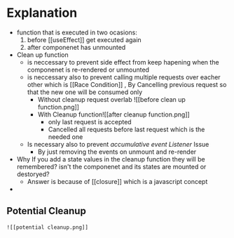# Explanation

- function that is executed in two ocasions:
    1.  before [[useEffect]] get executed again
    2.  after componenet has unmounted
- Clean up function
    - is neccessary to prevent side effect from keep hapening when the componenet is re-rendered or unmounted
    - is neccessary also to prevent calling multiple requests over eacher other which is [[Race Condition]] , By Cancelling previous request so that the new one will be consumed only
        - Without cleanup request overlab ![[before clean up function.png]]
        - With Cleanup function![[after cleanup function.png]]
            - only last request is accepted
            - Cancelled all requests before last request which is the needed one
    - Is necessary also to prevent _accumulative event Listener_ Issue
        - By just removing the events on unmount and re-render
- Why If you add a state values in the cleanup function they will be remembered? isn't the componenet and its states are mounted or destoryed?
    - Answer is because of [[closure]] which is a javascript concept
-

## Potential Cleanup

    ![[potential cleanup.png]]